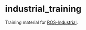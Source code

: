 industrial_training
===================

Training material for [ROS-Industrial](http://aeswiki.datasys.swri.edu/rositraining/hydro/Exercises).


```
